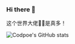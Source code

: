 ### Hi there 👋

这个世界大佬🧍‍♂️是真多！

![Codpoe's GitHub stats](https://github-readme-stats.vercel.app/api?username=Leoragelove&show_icons=true&hide_title=true)
<!--
**Leoragelove/Leoragelove** is a ✨ _special_ ✨ repository because its `README.md` (this file) appears on your GitHub profile.

Here are some ideas to get you started:

- 🔭 I’m currently working on ...
- 🌱 I’m currently learning ...
- 👯 I’m looking to collaborate on ...
- 🤔 I’m looking for help with ...
- 💬 Ask me about ...
- 📫 How to reach me: ...
- 😄 Pronouns: ...
- ⚡ Fun fact: ...
-->
